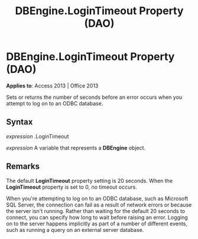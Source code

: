 ﻿---
title: DBEngine.LoginTimeout Property (DAO)
TOCTitle: LoginTimeout Property
ms:assetid: 81d14153-79c5-7860-b6a8-4079d2d7acf7
ms:mtpsurl: https://msdn.microsoft.com/en-us/library/Ff196648(v=office.15)
ms:contentKeyID: 48545964
ms.date: 09/18/2015
mtps_version: v=office.15
f1_keywords:
- dao360.chm1052923
f1_categories:
- Office.Version=v15
---

# DBEngine.LoginTimeout Property (DAO)


**Applies to**: Access 2013 | Office 2013

Sets or returns the number of seconds before an error occurs when you attempt to log on to an ODBC database.

## Syntax

*expression* .LoginTimeout

*expression* A variable that represents a **DBEngine** object.

## Remarks

The default **LoginTimeout** property setting is 20 seconds. When the **LoginTimeout** property is set to 0, no timeout occurs.

When you're attempting to log on to an ODBC database, such as Microsoft SQL Server, the connection can fail as a result of network errors or because the server isn't running. Rather than waiting for the default 20 seconds to connect, you can specify how long to wait before raising an error. Logging on to the server happens implicitly as part of a number of different events, such as running a query on an external server database.

